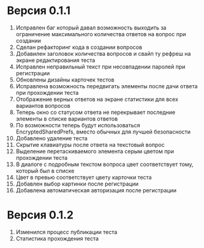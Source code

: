 # Версия 0.1.1
1. Исправлен баг который давал возможность выходить за ограничение максимального количества ответов на вопрос при создании 
2. Сделан рефакторинг кода в создании вопросов
3. Добавилен заголовок количества вопросов и свайп ту рефреш на экране редактирования теста
4. Исправлен неправильный текст при несовпадении паролей при регистрации
5. Обновлены дизайны карточек тестов
6. Исправлена возможность передвигать элементы после дачи ответа при прохождении теста
7. Отображение верных ответов на экране статистики для всех вариантов вопросов
8. Теперь окно со статусом ответа не перекрывает последние элементы в списке вариантов ответов
9. По возможности теперь будут использоваться EncryptedSharedPrefs, вместо обычных для лучшей безопасности
10. Добавлено удаление теста
11. Скрытие клавиатуры после ответа на текстовый вопрос
12. Выделение перетаскиваемого элемента серым цветом при прохождении теста
13. В диалоге с подробным текстом вопроса цвет соответствует тому, который был в списке
14. Цвет в превью соответствует цвету карточки теста
15. Добавлен выбор картинки после регистрации
16. Добавлена автоматическая авторизация после регистрации

# Версия 0.1.2
1. Изменился процесс публикации теста
2. Статистика прохождения теста